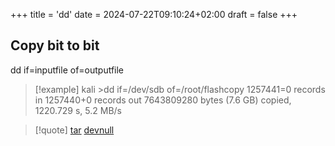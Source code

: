 +++
title = 'dd'
date = 2024-07-22T09:10:24+02:00
draft = false
+++

## Copy bit to bit 
dd if=inputfile of=outputfile
>[!example]
>kali >dd if=/dev/sdb of=/root/flashcopy
1257441=0 records in
1257440+0 records out
7643809280 bytes (7.6 GB) copied, 1220.729 s, 5.2 MB/s

>[!quote] [tar](/obisdian_ntoes/notes_obsidian/Linux/tar.md) [devnull](/obisdian_ntoes/scriptss/devnull.md)